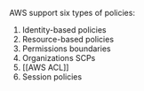 AWS support six types of policies:
1. Identity-based policies
2. Resource-based policies
3. Permissions boundaries
4. Organizations SCPs
5. [[AWS ACL]]
6. Session policies